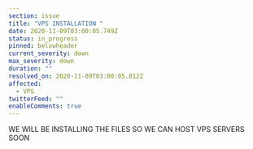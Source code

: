```yaml
---
section: issue
title: "VPS INSTALLATION "
date: 2020-11-09T03:00:05.749Z
status: in_progress
pinned: belowheader
current_severity: down
max_severity: down
duration: ""
resolved_on: 2020-11-09T03:00:05.812Z
affected:
  - VPS
twitterFeed: ""
enableComments: true
---
```

WE WILL BE INSTALLING THE FILES SO WE CAN HOST VPS SERVERS SOON


